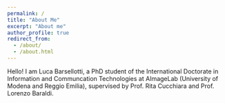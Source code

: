 ```yaml
---
permalink: /
title: "About Me"
excerpt: "About me"
author_profile: true
redirect_from:
  - /about/
  - /about.html
---
```


Hello! I am Luca Barsellotti, a PhD student of the International Doctorate in Information and Communcation Technologies at AImageLab (University of Modena and Reggio Emilia), supervised by Prof. Rita Cucchiara and Prof. Lorenzo Baraldi.
